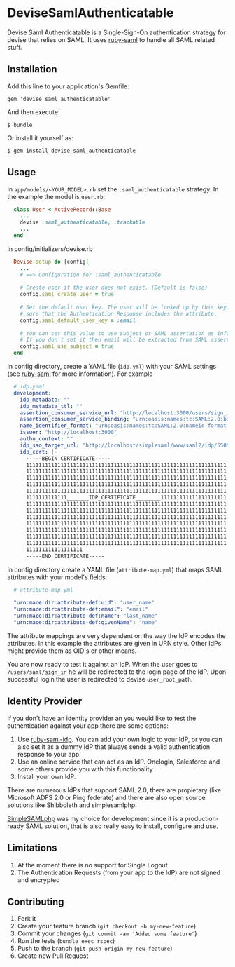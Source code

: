 # DeviseSamlAuthenticatable

Devise Saml Authenticatable is a Single-Sign-On authentication strategy for devise that relies on SAML.
It uses [ruby-saml][] to handle all SAML related stuff.

## Installation

Add this line to your application's Gemfile:

    gem 'devise_saml_authenticatable'

And then execute:

    $ bundle

Or install it yourself as:

    $ gem install devise_saml_authenticatable

## Usage

In `app/models/<YOUR_MODEL>.rb` set the `:saml_authenticatable` strategy.
In the example the model is `user.rb`:

```ruby
  class User < ActiveRecord::Base
    ...
    devise :saml_authenticatable, :trackable
    ...
  end
```

In config/initializers/devise.rb

```ruby
  Devise.setup do |config|
    ...
    # ==> Configuration for :saml_authenticatable
    
    # Create user if the user does not exist. (Default is false)
    config.saml_create_user = true
    
    # Set the default user key. The user will be looked up by this key. Make
    # sure that the Authentication Response includes the attribute.
    config.saml_default_user_key = :email
	
	# You can set this value to use Subject or SAML assertation as info to which email will be compared
	# If you don't set it then email will be extracted from SAML assertation attributes
	config.saml_use_subject = true
  end
```

In config directory, create a YAML file (`idp.yml`) with your SAML settings (see [ruby-saml][] for more information). For example

```yaml
  # idp.yaml
  development:
    idp_metadata: ""
    idp_metadata_ttl: ""
    assertion_consumer_service_url: "http://localhost:3000/users/sign_in"
    assertion_consumer_service_binding: "urn:oasis:names:tc:SAML:2.0:bindings:HTTP-POST"
    name_identifier_format: "urn:oasis:names:tc:SAML:2.0:nameid-format:transient"
    issuer: "http://localhost:3000"
    authn_context: ""
    idp_sso_target_url: "http://localhost/simplesaml/www/saml2/idp/SSOService.php"
    idp_cert: |-
      -----BEGIN CERTIFICATE-----
      1111111111111111111111111111111111111111111111111111111111111111
      1111111111111111111111111111111111111111111111111111111111111111
      1111111111111111111111111111111111111111111111111111111111111111
      1111111111111111111111111111111111111111111111111111111111111111
      1111111111111111111111111111111111111111111111111111111111111111
      1111111111111_______IDP_CERTIFICATE________111111111111111111111
      1111111111111111111111111111111111111111111111111111111111111111
      1111111111111111111111111111111111111111111111111111111111111111
      1111111111111111111111111111111111111111111111111111111111111111
      1111111111111111111111111111111111111111111111111111111111111111
      1111111111111111111111111111111111111111111111111111111111111111
      1111111111111111111111111111111111111111111111111111111111111111
      1111111111111111111111111111111111111111111111111111111111111111
      111111111111111111
      -----END CERTIFICATE-----
```    
In config directory create a YAML file (`attribute-map.yml`) that maps SAML attributes with your model's fields:

```yaml
  # attribute-map.yml
  
  "urn:mace:dir:attribute-def:uid": "user_name"
  "urn:mace:dir:attribute-def:email": "email"
  "urn:mace:dir:attribute-def:name": "last_name"
  "urn:mace:dir:attribute-def:givenName": "name"
```

The attribute mappings are very dependent on the way the IdP encodes the attributes.
In this example the attributes are given in URN style.
Other IdPs might provide them as OID's or other means.

You are now ready to test it against an IdP.
When the user goes to `/users/saml/sign_in` he will be redirected to the login page of the IdP.
Upon successful login the user is redirected to devise `user_root_path`.

## Identity Provider

If you don't have an identity provider an you would like to test the authentication against your app there are some options:

1. Use [ruby-saml-idp](https://github.com/lawrencepit/ruby-saml-idp). You can add your own logic to your IdP, or you can also set it as a dummy IdP that always sends a valid authentication response to your app.
2. Use an online service that can act as an IdP. Onelogin, Salesforce and some others provide you with this functionality
3. Install your own IdP.

There are numerous IdPs that support SAML 2.0, there are propietary (like Microsoft ADFS 2.0 or Ping federate) and there are also open source solutions like Shibboleth and simplesamlphp.

[SimpleSAMLphp](http://simplesamlphp.org/) was my choice for development since it is a production-ready SAML solution, that is also really easy to install, configure and use.

## Limitations

1. At the moment there is no support for Single Logout
2. The Authentication Requests (from your app to the IdP) are not signed and encrypted

## Contributing

1. Fork it
2. Create your feature branch (`git checkout -b my-new-feature`)
3. Commit your changes (`git commit -am 'Added some feature'`)
4. Run the tests (`bundle exec rspec`)
5. Push to the branch (`git push origin my-new-feature`)
6. Create new Pull Request

[ruby-saml]: https://github.com/onelogin/ruby-saml
